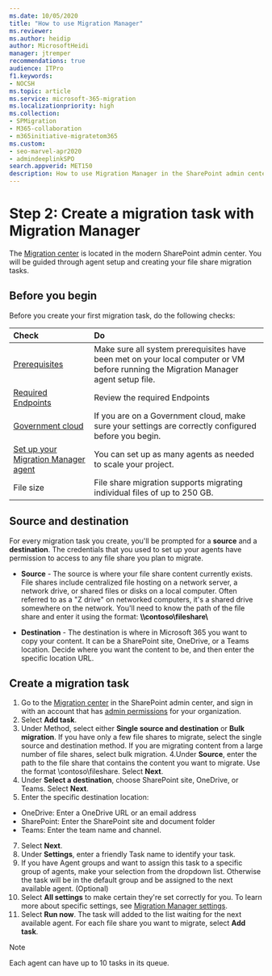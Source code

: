 ```yaml
---
ms.date: 10/05/2020
title: "How to use Migration Manager"
ms.reviewer: 
ms.author: heidip
author: MicrosoftHeidi
manager: jtremper
recommendations: true
audience: ITPro
f1.keywords:
- NOCSH
ms.topic: article
ms.service: microsoft-365-migration
ms.localizationpriority: high
ms.collection: 
- SPMigration
- M365-collaboration
- m365initiative-migratetom365
ms.custom:
- seo-marvel-apr2020
- admindeeplinkSPO
search.appverid: MET150
description: How to use Migration Manager in the SharePoint admin center to move your content to Microsoft 365.
---
```

# Step 2: Create a migration task with Migration Manager

The <a href="https://go.microsoft.com/fwlink/?linkid=2185075" target="_blank">Migration center</a> is located in the modern SharePoint admin center. You will be guided through agent setup and creating your file share migration tasks.    

## Before you begin

Before you create your first migration task, do the following checks: 


|**Check**|**Do**|
|:-----|:-----|
|[Prerequisites](mm-prerequisites.md)|Make sure all system prerequisites have been met on your local computer or VM before running the Migration Manager agent setup file.|
|[Required Endpoints](mm-prerequisites.md#required-endpoints)|Review the required Endpoints|
|[Government cloud](mm-gov-cloud.md)|If you are on a Government cloud, make sure your settings are correctly configured before you begin.|
|[Set up your Migration Manager agent](mm-setup-clients.md#set-up-an-agent)|You can set up as many agents as needed to scale your project.|
|File size|File share migration supports migrating individual files of up to 250 GB.|


## Source and destination
For every migration task you create, you'll be prompted for a **source** and a **destination**. The credentials that you used to set up your agents have permission to access to any file share you plan to migrate.

- **Source** - The source is where your file share content currently exists. File shares include centralized file hosting on a network server, a network drive, or shared files or disks on a local computer. Often referred to as a "Z drive" on networked computers, it's a shared drive somewhere on the network. You'll need to know the path of the file share and enter it using the format:  **\\\contoso\fileshare\\**

- **Destination** - The destination is where in Microsoft 365 you want to copy your content. It can be a SharePoint site, OneDrive, or a Teams location. Decide where you want the content to be, and then enter the specific location URL. 

## Create a migration task
  
1. Go to the <a href="https://go.microsoft.com/fwlink/?linkid=2185075" target="_blank">Migration center</a> in the SharePoint admin center, and sign in with an account that has [admin permissions](/sharepoint/sharepoint-admin-role) for your organization.   
2. Select **Add task**.   
3. Under Method, select either **Single source and destination** or **Bulk migration**. If you have only a few file shares to migrate, select the single source and destination method. If you are migrating content from a large number of file shares, select bulk migration.
4.Under **Source**, enter the path to the file share that contains the content you want to migrate.  Use the format \\contoso\fileshare. Select **Next**.
5. Under **Select a destination**, choose SharePoint site, OneDrive, or Teams. Select **Next**.
6. Enter the specific destination location: </br>
 -  OneDrive:  Enter a OneDrive URL or an email address
 -  SharePoint:  Enter the SharePoint site and document folder
 -  Teams:  Enter the team name and channel.  

7. Select **Next**.
8. Under **Settings**, enter a friendly Task name to identify your task.
9. If you have Agent groups and want to assign this task to a specific group of agents, make your selection from the dropdown list. Otherwise the task will be in the default group and be assigned to the next available agent. (Optional) 
10. Select **All settings** to make certain they're set correctly for you. To learn more about specific settings, see [Migration Manager settings](mm-settings.md).
11. Select **Run now**. The task will added to the list waiting for the next available agent. For each file share you want to migrate, select **Add task**.

>[!Note]
>Each agent can have up to 10 tasks in its queue.
